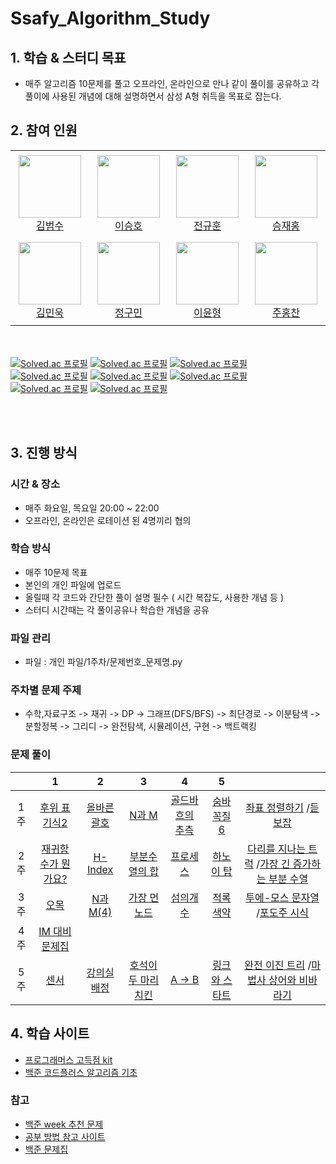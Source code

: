 # Ssafy_Algorithm_Study

## 1. 학습 & 스터디 목표
* 매주 알고리즘 10문제를 풀고 오프라인, 온라인으로 만나 같이 풀이를 공유하고 각 풀이에 사용된 개념에 대해 설명하면서 삼성 A형 취득을 목표로 잡는다. 

## 2. 참여 인원
<table>
    <tr height="140px">
        <td align="center" width="130px">
            <a href="https://github.com/markrla"><img height="100px" width="100px" src="https://avatars.githubusercontent.com/u/139411566?s=400&v=4"/></a>
            <br />
            <a href="https://github.com/markrla">김범수
            </a>
        </td>
        <td align="center" width="130px">
            <a href="https://github.com/seungho4222"><img height="100px" width="100px" src="https://avatars.githubusercontent.com/u/139411534?v=4"/></a>
            <br />
            <a href="https://github.com/seungho4222">이승호
            </a>
        </td>        <td align="center" width="130px">
            <a href="https://github.com/jgh05168"><img height="100px" width="100px" src="https://avatars.githubusercontent.com/u/97810918?v=4"/></a>
            <br />
            <a href="https://github.com/jgh05168">전규훈
            </a>
        </td>        <td align="center" width="130px">
            <a href="https://github.com/jjaehong"><img height="100px" width="100px" src="https://avatars.githubusercontent.com/u/139411447?v=4"/></a>
            <br />
            <a href="https://github.com/jjaehong">승재홍
            </a>
        </td>
    </tr>
    <tr height="140px">
        <td align="center" width="130px">
            <a href="https://github.com/minwookkim115"><img height="100px" width="100px" src="https://avatars.githubusercontent.com/u/139411503?v=4"/></a>
            <br />
            <a href="https://github.com/minwookkim115">김민욱
            </a>
        </td>
        <td align="center" width="130px">
            <a href="https://github.com/klica123456"><img height="100px" width="100px" src="https://avatars.githubusercontent.com/u/139411426?v=4"/></a>
            <br />
            <a href="https://github.com/klica123456">정구민
            </a>
        </td>        <td align="center" width="130px">
            <a href="https://github.com/yun73"><img height="100px" width="100px" src="https://avatars.githubusercontent.com/u/139411504?v=4"/></a>
            <br />
            <a href="https://github.com/yun73">이윤형
            </a>
        </td>        <td align="center" width="130px">
            <a href="https://github.com/RupertJoo"><img height="100px" width="100px" src="https://avatars.githubusercontent.com/u/92567198?v=4"/></a>
            <br />
            <a href="https://github.com/RupertJoo">주홍찬
            </a>
        </td>
    </tr>

</table>

<br><br>
[![Solved.ac 프로필](http://mazassumnida.wtf/api/v2/generate_badge?boj=markrla)](https://solved.ac/markrla)
[![Solved.ac 프로필](http://mazassumnida.wtf/api/v2/generate_badge?boj=seungho4222)](https://solved.ac/seungho4222)
[![Solved.ac 프로필](http://mazassumnida.wtf/api/v2/generate_badge?boj=jgh05168)](https://solved.ac/jgh05168)
[![Solved.ac 프로필](http://mazassumnida.wtf/api/v2/generate_badge?boj=jjaehong)](https://solved.ac/jjaehong)
[![Solved.ac 프로필](http://mazassumnida.wtf/api/v2/generate_badge?boj=minwookkim115)](https://solved.ac/minwookkim115)
[![Solved.ac 프로필](http://mazassumnida.wtf/api/v2/generate_badge?boj=klica123456)](https://solved.ac/klica123456)
[![Solved.ac 프로필](http://mazassumnida.wtf/api/v2/generate_badge?boj=yun73)](https://solved.ac/yun73)
[![Solved.ac 프로필](http://mazassumnida.wtf/api/v2/generate_badge?boj=RupertJoo)](https://solved.ac/RupertJoo)

<br><br>

## 3. 진행 방식

### 시간 & 장소
* 매주 화요일, 목요일 20:00 ~ 22:00
* 오프라인, 온라인은 로테이션 된 4명끼리 협의
### 학습 방식
* 매주 10문제 목표
* 본인의 개인 파일에 업로드
* 올릴때 각 코드와 간단한 풀이 설명 필수 ( 시간 복잡도, 사용한 개념 등 )  
* 스터디 시간때는 각 풀이공유나 학습한 개념을 공유
### 파일 관리 
* 파일 : 개인 파일/1주차/문제번호_문제명.py
### 주차별 문제 주제
* 수학,자료구조 -> 재귀 -> DP -> 그래프(DFS/BFS) -> 최단경로 -> 이분탐색 -> 분할정복 -> 그리디 -> 완전탐색, 시뮬레이션, 구현 -> 백트랙킹 

### 문제 풀이

|        |                      1                       |                         2                         |                          3                          |                           4                           |                         5                         |                                                    |
| :----: | :------------------------------------------: | :-----------------------------------------------: | :-------------------------------------------------: | :---------------------------------------------------: | :-----------------------------------------------: | :------------------------------------------------------: |
| 1주  | [후위 표기식2](https://www.acmicpc.net/problem/1935) | [올바른 괄호](https://school.programmers.co.kr/learn/courses/30/lessons/12909) | [N과 M](https://www.acmicpc.net/problem/15650) | [골드바흐의 추측](https://www.acmicpc.net/problem/9020) | [숨바꼭질 6](https://www.acmicpc.net/problem/17087) | [좌표 정렬하기](https://www.acmicpc.net/problem/11650) /[듣보잡](https://www.acmicpc.net/problem/1764) |
| 2주  | [재귀함수가 뭔가요? ](https://www.acmicpc.net/problem/17478) | [H-Index](https://school.programmers.co.kr/learn/courses/30/lessons/42747#fn1) | [부분수열의 합](https://www.acmicpc.net/problem/1182) | [프로세스](https://school.programmers.co.kr/learn/courses/30/lessons/42587) | [하노이 탑](https://www.acmicpc.net/problem/1914) | [다리를 지나는 트럭](https://school.programmers.co.kr/learn/courses/30/lessons/42583) /[가장 긴 증가하는 부분 수열](https://www.acmicpc.net/problem/11053) |
| 3주  | [오목 ](https://www.acmicpc.net/problem/2615) | [N과 M(4)](https://www.acmicpc.net/problem/15652) | [가장 먼 노드](https://school.programmers.co.kr/learn/courses/30/lessons/49189) | [섬의개수](https://www.acmicpc.net/problem/4963) | [적록색약](https://www.acmicpc.net/problem/10026) | [투에-모스 문자열](https://www.acmicpc.net/problem/18222) /[포도주 시식](https://www.acmicpc.net/problem/2156) |
| 4주  | [IM 대비 문제집](https://www.acmicpc.net/workbook/view/7091)|
| 5주  | [센서 ](https://www.acmicpc.net/problem/2212) | [강의실 배정](https://www.acmicpc.net/problem/11000) | [호석이 두 마리 치킨](https://www.acmicpc.net/problem/21278) | [A -> B](https://www.acmicpc.net/problem/16953) | [링크와 스타트](https://www.acmicpc.net/problem/15661) | [완전 이진 트리](https://www.acmicpc.net/problem/9934) /[마법사 상어와 비바라기](https://www.acmicpc.net/problem/21610) |

## 4. 학습 사이트
* [프로그래머스 고득점 kit](https://school.programmers.co.kr/learn/challenges?tab=algorithm_practice_kit)
* [백준 코드플러스 알고리즘 기초](https://www.acmicpc.net/workbook/codeplus)

### 참고
* [백준 week 추천 문제](https://www.acmicpc.net/search#q=%20postcookie&c=Workbooks)
* [공부 방법 참고 사이트](https://dev-dain.tistory.com/155)
* [백준 문제집](https://github.com/tony9402/baekjoon)


